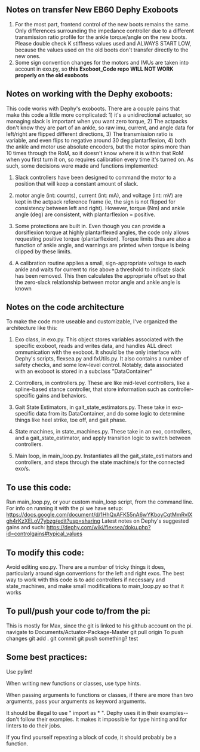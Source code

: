 ## Notes on transfer New EB60 Dephy Exoboots
1) For the most part, frontend control of the new boots remains the same. Only differences surrounding the impedance controller due to a different transmission ratio profile for the ankle torque/angle on the new boots. Please double check K stiffness values used and ALWAYS START LOW, because the values used on the old boots don't transfer directly to the new ones.
2) Some sign convention changes for the motors and IMUs are taken into account in exo.py, so **this Exoboot_Code repo WILL NOT WORK properly on the old exoboots** 

## Notes on working with the Dephy exoboots:
This code works with Dephy's exoboots. There are a couple pains that make this code a little more complicated: 1) it's a unidirectional actuator, so managing slack is important when you want zero torque, 2) The actpacks don't know they are part of an ankle, so raw imu, current, and angle data for left/right are flipped different directions, 3) The transmission ratio is variable, and even flips to negative around 30 deg plantarflexion, 4) both the ankle and motor use absolute encoders, but the motor spins more than 10 times through the RoM, so it doesn't know where it is within that RoM when you first turn it on, so requires calibration every time it's turned on. As such, some decisions were made and functions implemented:

1) Slack controllers have been designed to command the motor to a position that will keep a constant amount of slack.

2) motor angle (int: counts), current (int: mA), and voltage (int: mV) are kept in the actpack reference frame (ie, the sign is not flipped for consistency between left and right). However, torque (Nm) and ankle angle (deg) are consistent, with plantarflexion = positive.

3) Some protections are built in. Even though you can provide a dorsiflexion torque at highly plantarflexed angles, the code only allows requesting positive torque (plantarflexion). Torque limits thus are also a function of ankle angle, and warnings are printed when torque is being clipped by these limits.

4) A calibration routine applies a small, sign-appropriate voltage to each ankle and waits for current to rise above a threshold to indicate slack has been removed. This then calculates the appropriate offset so that the zero-slack relationship between motor angle and ankle angle is known

## Notes on the code architecture
To make the code more useable and customizable, I've organized the architecture like this:
1) Exo class, in exo.py.  This object stores variables associated with the specific exoboot, reads and writes data, and handles ALL direct ommunication with the exoboot. It should be the only interface with Dephy's scripts, flexsea.py and fxUtils.py. It also contains a number of safety checks, and some low-level control.  Notably, data associated with an exoboot is stored in a subclass "DataContainer"

2) Controllers, in controllers.py. These are like mid-level controllers, like a spline-based stance controller, that store information such as controller-specific gains and behaviors.

3) Gait State Estimators, in gait_state_estimators.py.  These take in exo-specific data from its DataContainer, and do some logic to determine things like heel strike, toe off, and gait phase.

4) State machines, in state_machines.py. These take in an exo, controllers, and a gait_state_estimator, and apply transition logic to switch between controllers.

5) Main loop, in main_loop.py. Instantiates all the gait_state_estimators and controllers, and steps through the state machine/s for the connected exo/s.


## To use this code:
Run main_loop.py, or your custom main_loop script, from the command line.
For info on running it with the pi we have setup: https://docs.google.com/document/d/1HhQxAFK55nA6wYKboyCqtMmRvlXgh4rKzXELoV7ybzg/edit?usp=sharing
Latest notes on Dephy's suggested gains and such: https://dephy.com/wiki/flexsea/doku.php?id=controlgains#typical_values

## To modify this code:
Avoid editing exo.py. There are a number of tricky things it does, particularly around sign conventions for the left and right exos. The best way to work with this code is to add controllers if necessary and state_machines, and make small modifications to main_loop.py so that it works

## To pull/push your code to/from the pi:
This is mostly for Max, since the git is linked to his github account on the pi.
navigate to Documents/Actuator-Package-Master
git pull origin
To push changes
git add .
git commit
git push something? test


## Some best practices: 
Use pylint!

When writing new functions or classes, use type hints.

When passing arguments to functions or classes, if there are more than two arguments, pass your arguments as keyword arguments. 

It should be illegal to use " import as * ". Dephy uses it in their examples--don't follow their examples. It makes it impossible for type hinting and for linters to do their jobs.

If you find yourself repeating a block of code, it should probably be a function.



